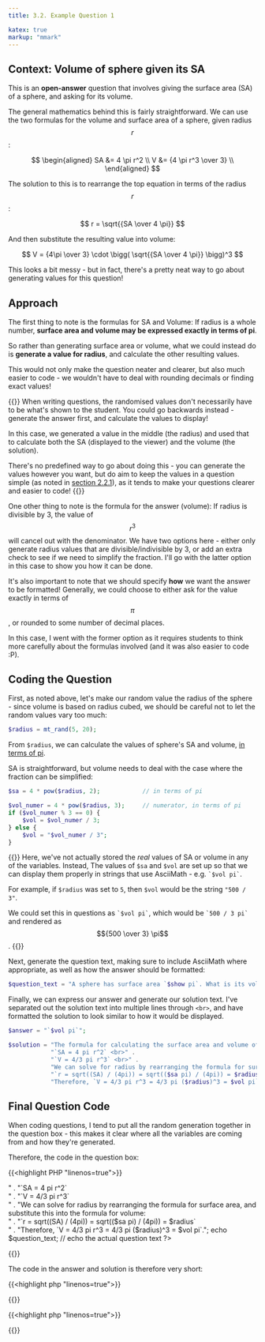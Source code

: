 ```yaml
---
title: 3.2. Example Question 1

katex: true
markup: "mmark"
--- 
```


## Context: Volume of sphere given its SA

This is an **open-answer** question that involves giving the surface area (SA) of a sphere, and asking for its volume.

The general mathematics behind this is fairly straightforward. We can use the two formulas for the volume and surface area of a sphere, given radius $$r$$: 

$$
\begin{aligned}
SA &= 4 \pi r^2 \\
V  &= {4 \pi r^3 \over 3}  \\
\end{aligned}
$$

The solution to this is to rearrange the top equation in terms of the radius $$r$$: 

$$
r = \sqrt{{SA \over 4 \pi}}
$$

And then substitute the resulting value into volume: 

$$
V = {4\pi \over 3} \cdot \bigg( \sqrt{{SA \over 4 \pi}} \bigg)^3 
$$

This looks a bit messy - but in fact, there's a pretty neat way to go about generating values for this question!

## Approach

The first thing to note is the formulas for SA and Volume: If radius is a whole number, **surface area and volume may be expressed exactly in terms of pi**. 

So rather than generating surface area or volume, what we could instead do is **generate a value for radius**, and calculate the other resulting values. 

This would not only make the question neater and clearer, but also much easier to code - we wouldn't have to deal with rounding decimals or finding exact values!

{{<hint info>}}
When writing questions, the randomised values don't necessarily have to be what's shown to the student. You could go backwards instead - generate the answer first, and calculate the values to display!

In this case, we generated a value in the middle (the radius) and used that to calculate both the SA (displayed to the viewer) and the volume (the solution).

There's no predefined way to go about doing this - you can generate the values however you want, but do aim to keep the values in a question simple (as noted in [section 2.2.1](/2-design/guidelines#221-context)), as it tends to make your questions clearer and easier to code! 
{{</hint>}}

One other thing to note is the formula for the answer (volume): If radius is divisible by 3, the value of $$r^3$$ will cancel out with the denominator. We have two options here - either only generate radius values that are divisible/indivisible by 3, or add an extra check to see if we need to simplify the fraction. I'll go with the latter option in this case to show you how it can be done. 

It's also important to note that we should specify **how** we want the answer to be formatted! Generally, we could choose to either ask for the value exactly in terms of $$\pi$$, or rounded to some number of decimal places. 

In this case, I went with the former option as it requires students to think more carefully about the formulas involved (and it was also easier to code :P).

## Coding the Question

First, as noted above, let's make our random value the radius of the sphere - since volume is based on radius cubed, we should be careful not to let the random values vary too much: 

```php
$radius = mt_rand(5, 20);
```

From `$radius`, we can calculate the values of sphere's SA and volume, <u>in terms of pi</u>. 

SA is straightforward, but volume needs to deal with the case where the fraction can be simplified: 

```php
$sa = 4 * pow($radius, 2);            // in terms of pi

$vol_numer = 4 * pow($radius, 3);     // numerator, in terms of pi
if ($vol_numer % 3 == 0) {
    $vol = $vol_numer / 3;
} else {
    $vol = "$vol_numer / 3";
}
```

{{<hint info>}}
Here, we've not actually stored the *real* values of SA or volume in any of the variables. Instead, The values of `$sa` and `$vol` are set up so that we can display them properly in strings that use AsciiMath - e.g. `` `$vol pi` ``.

For example, if `$radius` was set to `5`, then `$vol` would be the string `"500 / 3"`. 

We could set this in questions as `` `$vol pi` ``, which would be `` `500 / 3 pi` `` and rendered as $${500 \over 3} \pi$$.
{{</hint>}}

Next, generate the question text, making sure to include AsciiMath where appropriate, as well as how the answer should be formatted: 

```php
$question_text = "A sphere has surface area `$show pi`. What is its volume? Express your answer in exact terms with `pi`.";
```

Finally, we can express our answer and generate our solution text. I've separated out the solution text into multiple lines through `<br>`, and have formatted the solution to look similar to how it would be displayed.

```php
$answer = "`$vol pi`";

$solution = "The formula for calculating the surface area and volume of a sphere both depend on radius: <br>" . 
            "`SA = 4 pi r^2` <br>" . 
            "`V = 4/3 pi r^3` <br>" . 
            "We can solve for radius by rearranging the formula for surface area, and substitute this into the formula for volume: <br>" . 
            "`r = sqrt((SA) / (4pi)) = sqrt(($sa pi) / (4pi)) = $radius` <br>" .
            "Therefore, `V = 4/3 pi r^3 = 4/3 pi ($radius)^3 = $vol pi`.";
```


## Final Question Code

When coding questions, I tend to put all the random generation together in the question box - this makes it clear where all the variables are coming from and how they're generated. 

Therefore, the code in the question box: 

{{<highlight PHP "linenos=true">}}
<?php

$radius = mt_rand(5, 20);

$sa = 4 * pow($radius, 2);            // in terms of pi
$vol_numer = 4 * pow($radius, 3);     // numerator, in terms of pi
if ($vol_numer % 3 == 0) {
    $vol = $vol_numer / 3;
} else {
    $vol = "$vol_numer / 3";
}

$question_text = "A sphere has surface area `$show pi`. What is its volume? Express your answer in exact terms with `pi`.";
$answer = "`$vol pi`";

$solution = "The formula for calculating the surface area and volume of a sphere both depend on radius: <br>" . 
            "`SA = 4 pi r^2` <br>" . 
            "`V = 4/3 pi r^3` <br>" . 
            "We can solve for radius by rearranging the formula for surface area, and substitute this into the formula for volume: <br>" . 
            "`r = sqrt((SA) / (4pi)) = sqrt(($sa pi) / (4pi)) = $radius` <br>" .
            "Therefore, `V = 4/3 pi r^3 = 4/3 pi ($radius)^3 = $vol pi`.";

echo $question_text;    // echo the actual question text
?>
{{</highlight>}}

The code in the answer and solution is therefore very short: 

{{<highlight php "linenos=true">}}
<?php
echo $answer;
?>
{{</highlight>}}

{{<highlight php "linenos=true">}}
<?php
echo $solution;
?>
{{</highlight>}}
